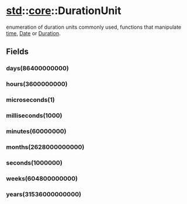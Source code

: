 # [std](/libs/std/)::[core](/libs/std/core/)::DurationUnit
enumeration of duration units commonly used, functions that manipulate
[time](/libs/std/core/type.time.html), [Date](/libs/std/core/type.Date.html) or [Duration](/libs/std/core/type.Duration.html).

## Fields

### days(86400000000)

### hours(3600000000)

### microseconds(1)

### milliseconds(1000)

### minutes(60000000)

### months(2628000000000)

### seconds(1000000)

### weeks(604800000000)

### years(31536000000000)
